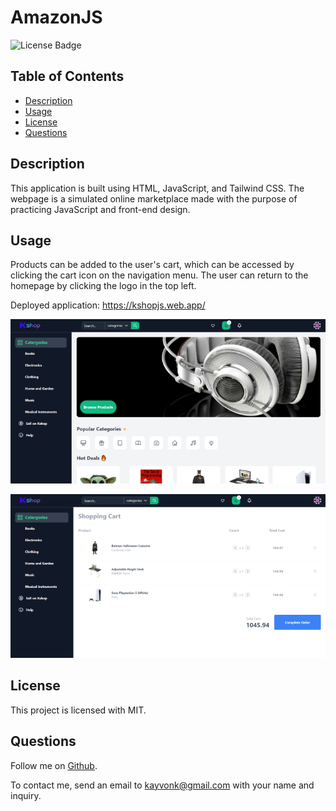 # AmazonJS

![License Badge](https://img.shields.io/badge/license-MIT-brightgreen)

## Table of Contents

- [Description](#description)
- [Usage](#usage)
- [License](#license)
- [Questions](#questions)

## Description

This application is built using HTML, JavaScript, and Tailwind CSS. The webpage is a simulated online marketplace made with the purpose of practicing JavaScript and front-end design.

## Usage

Products can be added to the user's cart, which can be accessed by clicking the cart icon on the navigation menu. The user can return to the homepage by clicking the logo in the top left.

Deployed application: https://kshopjs.web.app/

![kshophomepagethumbnail](./images/kshophomepagethumbnail.PNG)

![kshopcartpagethumbnail](./images/kshopcartpagethumbnail.PNG)



## License

This project is licensed with MIT.

## Questions

Follow me on [Github](https://github.com/Kayvonk).

To contact me, send an email to kayvonk@gmail.com with your name and inquiry.

